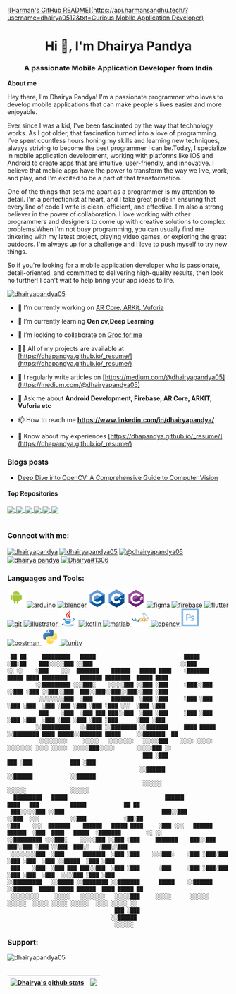 [![Harman's GitHub README](https://api.harmansandhu.tech/?username=dhairya0512&txt=Curious Mobile Application Developer)](https://github.com/Harman-Sandhu/github-readme-generator)
<h1 align="center">Hi 👋, I'm Dhairya Pandya</h1>
<h3 align="center">A passionate Mobile Application Developer from India</h3>

**About me**

Hey there, I'm Dhairya Pandya! I'm a passionate programmer who loves to develop mobile applications that can make people's lives easier and more enjoyable.

Ever since I was a kid, I've been fascinated by the way that technology works. As I got older, that fascination turned into a love of programming. I've spent countless hours honing my skills and learning new techniques, always striving to become the best programmer I can be.Today, I specialize in mobile application development, working with platforms like iOS and Android to create apps that are intuitive, user-friendly, and innovative. I believe that mobile apps have the power to transform the way we live, work, and play, and I'm excited to be a part of that transformation.

One of the things that sets me apart as a programmer is my attention to detail. I'm a perfectionist at heart, and I take great pride in ensuring that every line of code I write is clean, efficient, and effective. I'm also a strong believer in the power of collaboration. I love working with other programmers and designers to come up with creative solutions to complex problems.When I'm not busy programming, you can usually find me tinkering with my latest project, playing video games, or exploring the great outdoors. I'm always up for a challenge and I love to push myself to try new things.

So if you're looking for a mobile application developer who is passionate, detail-oriented, and committed to delivering high-quality results, then look no further! I can't wait to help bring your app ideas to life.

<p align="left"> <a href="https://twitter.com/dhairyapandya05" target="blank"><img src="https://img.shields.io/twitter/follow/dhairyapandya05?logo=twitter&style=for-the-badge" alt="dhairyapandya05" /></a> </p>

- 🔭 I’m currently working on [AR Core, ARKit, Vuforia](https://github.com/dhapandya/ar-blades)

- 🌱 I’m currently learning **Oen cv,Deep Learning**

- 👯 I’m looking to collaborate on [Groc for me](https://github.com/dhairya0512/Groc-for-me)

- 👨‍💻 All of my projects are available at [https://dhapandya.github.io/_resume/](https://dhapandya.github.io/_resume/)

- 📝 I regularly write articles on [https://medium.com/@dhairyapandya05](https://medium.com/@dhairyapandya05)

- 💬 Ask me about **Android Development, Firebase, AR Core, ARKIT, Vuforia etc**

- 📫 How to reach me **https://www.linkedin.com/in/dhairyapandya/**

- 📄 Know about my experiences [https://dhapandya.github.io/_resume/](https://dhapandya.github.io/_resume/)

### Blogs posts
<!-- BLOG-POST-LIST:START -->
- [Deep Dive into OpenCV: A Comprehensive Guide to Computer Vision](https://medium.com/@20ce071/open-cv-df5bb1d4cccd)
<!-- BLOG-POST-LIST:END -->

#### Top Repositories


<a href="https://github.com/dhairya0512/ar-blades">
  <img align="center" src="https://github-readme-stats-liard-five-14.vercel.app/api/pin/?username=dhairya0512&repo=ar-blades&theme=blue-green" />
</a>
<a href="https://github.com/dhairya0512/Augmented-Reality">
  <img align="center" src="https://github-readme-stats-liard-five-14.vercel.app/api/pin/?username=dhairya0512&repo=Augmented-Reality&theme=blue-green" />
</a>
<a href="https://github.com/dhairya0512/Groc-for-me">
  <img align="center" src="https://github-readme-stats-liard-five-14.vercel.app/api/pin/?username=dhairya0512&repo=Groc-for-me&theme=blue-green" />
</a>
<a href="https://github.com/dhairya0512/QR-Code-Scanner-and-Generator">
  <img align="center" src="https://github-readme-stats-liard-five-14.vercel.app/api/pin/?username=dhairya0512&repo=QR-Code-Scanner-and-Generator&theme=blue-green" />
</a>
<a href="https://github.com/dhairya0512/Van-Service">
  <img align="center" src="https://github-readme-stats-liard-five-14.vercel.app/api/pin/?username=dhairya0512&repo=Van-Service&theme=blue-green" />
</a>
<a href="https://github.com/dhairya0512/meme-app">
  <img align="center" src="https://github-readme-stats-liard-five-14.vercel.app/api/pin/?username=dhairya0512&repo=meme-app&theme=blue-green" />
</a>

<br />
<br />

<h3 align="left">Connect with me:</h3>
<p align="left">
<a href="https://linkedin.com/in/dhairyapandya" target="blank"><img align="center" src="https://raw.githubusercontent.com/rahuldkjain/github-profile-readme-generator/master/src/images/icons/Social/linked-in-alt.svg" alt="dhairyapandya" height="30" width="40" /></a>
  <a href="https://twitter.com/dhairyapandya05" target="blank"><img align="center" src="https://raw.githubusercontent.com/rahuldkjain/github-profile-readme-generator/master/src/images/icons/Social/twitter.svg" alt="dhairyapandya05" height="30" width="40" /></a>
<a href="https://medium.com/@dhairyapandya05" target="blank"><img align="center" src="https://raw.githubusercontent.com/rahuldkjain/github-profile-readme-generator/master/src/images/icons/Social/medium.svg" alt="@dhairyapandya05" height="30" width="40" /></a>
<a href="https://www.youtube.com/c/dhairya pandya" target="blank"><img align="center" src="https://raw.githubusercontent.com/rahuldkjain/github-profile-readme-generator/master/src/images/icons/Social/youtube.svg" alt="dhairya pandya" height="30" width="40" /></a>
<a href="https://discord.gg/Dhairya#1306" target="blank"><img align="center" src="https://raw.githubusercontent.com/rahuldkjain/github-profile-readme-generator/master/src/images/icons/Social/discord.svg" alt="Dhairya#1306" height="30" width="40" /></a>
</p>

<h3 align="left">Languages and Tools:</h3>
<p align="left"> <a href="https://developer.android.com" target="_blank" rel="noreferrer"> <img src="https://raw.githubusercontent.com/devicons/devicon/master/icons/android/android-original-wordmark.svg" alt="android" width="40" height="40"/> </a> <a href="https://www.arduino.cc/" target="_blank" rel="noreferrer"> <img src="https://cdn.worldvectorlogo.com/logos/arduino-1.svg" alt="arduino" width="40" height="40"/> </a> <a href="https://www.blender.org/" target="_blank" rel="noreferrer"> <img src="https://download.blender.org/branding/community/blender_community_badge_white.svg" alt="blender" width="40" height="40"/> </a> <a href="https://www.cprogramming.com/" target="_blank" rel="noreferrer"> <img src="https://raw.githubusercontent.com/devicons/devicon/master/icons/c/c-original.svg" alt="c" width="40" height="40"/> </a> <a href="https://www.w3schools.com/cpp/" target="_blank" rel="noreferrer"> <img src="https://raw.githubusercontent.com/devicons/devicon/master/icons/cplusplus/cplusplus-original.svg" alt="cplusplus" width="40" height="40"/> </a> <a href="https://www.w3schools.com/cs/" target="_blank" rel="noreferrer"> <img src="https://raw.githubusercontent.com/devicons/devicon/master/icons/csharp/csharp-original.svg" alt="csharp" width="40" height="40"/> </a> <a href="https://www.figma.com/" target="_blank" rel="noreferrer"> <img src="https://www.vectorlogo.zone/logos/figma/figma-icon.svg" alt="figma" width="40" height="40"/> </a> <a href="https://firebase.google.com/" target="_blank" rel="noreferrer"> <img src="https://www.vectorlogo.zone/logos/firebase/firebase-icon.svg" alt="firebase" width="40" height="40"/> </a> <a href="https://flutter.dev" target="_blank" rel="noreferrer"> <img src="https://www.vectorlogo.zone/logos/flutterio/flutterio-icon.svg" alt="flutter" width="40" height="40"/> </a> <a href="https://git-scm.com/" target="_blank" rel="noreferrer"> <img src="https://www.vectorlogo.zone/logos/git-scm/git-scm-icon.svg" alt="git" width="40" height="40"/> </a> <a href="https://www.adobe.com/in/products/illustrator.html" target="_blank" rel="noreferrer"> <img src="https://www.vectorlogo.zone/logos/adobe_illustrator/adobe_illustrator-icon.svg" alt="illustrator" width="40" height="40"/> </a> <a href="https://www.java.com" target="_blank" rel="noreferrer"> <img src="https://raw.githubusercontent.com/devicons/devicon/master/icons/java/java-original.svg" alt="java" width="40" height="40"/> </a> <a href="https://kotlinlang.org" target="_blank" rel="noreferrer"> <img src="https://www.vectorlogo.zone/logos/kotlinlang/kotlinlang-icon.svg" alt="kotlin" width="40" height="40"/> </a> <a href="https://www.mathworks.com/" target="_blank" rel="noreferrer"> <img src="https://upload.wikimedia.org/wikipedia/commons/2/21/Matlab_Logo.png" alt="matlab" width="40" height="40"/> </a> <a href="https://www.mysql.com/" target="_blank" rel="noreferrer"> <img src="https://raw.githubusercontent.com/devicons/devicon/master/icons/mysql/mysql-original-wordmark.svg" alt="mysql" width="40" height="40"/> </a> <a href="https://opencv.org/" target="_blank" rel="noreferrer"> <img src="https://www.vectorlogo.zone/logos/opencv/opencv-icon.svg" alt="opencv" width="40" height="40"/> </a> <a href="https://www.photoshop.com/en" target="_blank" rel="noreferrer"> <img src="https://raw.githubusercontent.com/devicons/devicon/master/icons/photoshop/photoshop-line.svg" alt="photoshop" width="40" height="40"/> </a> <a href="https://postman.com" target="_blank" rel="noreferrer"> <img src="https://www.vectorlogo.zone/logos/getpostman/getpostman-icon.svg" alt="postman" width="40" height="40"/> </a> <a href="https://www.python.org" target="_blank" rel="noreferrer"> <img src="https://raw.githubusercontent.com/devicons/devicon/master/icons/python/python-original.svg" alt="python" width="40" height="40"/> </a> <a href="https://unity.com/" target="_blank" rel="noreferrer"> <img src="https://www.vectorlogo.zone/logos/unity3d/unity3d-icon.svg" alt="unity" width="40" height="40"/> </a> </p>

```
 ██ ██     █████████   █████                            █████                                                            
░██░██    ███░░░░░███ ░░███                            ░░███                                                             
░░ ░░    ░███    ░░░  ███████    ██████   █████ ████    ░███████   █████ ████ ████████    ███████ ████████  █████ ████   
         ░░█████████ ░░░███░    ░░░░░███ ░░███ ░███     ░███░░███ ░░███ ░███ ░░███░░███  ███░░███░░███░░███░░███ ░███    
          ░░░░░░░░███  ░███      ███████  ░███ ░███     ░███ ░███  ░███ ░███  ░███ ░███ ░███ ░███ ░███ ░░░  ░███ ░███    
          ███    ░███  ░███ ███ ███░░███  ░███ ░███     ░███ ░███  ░███ ░███  ░███ ░███ ░███ ░███ ░███      ░███ ░███    
         ░░█████████   ░░█████ ░░████████ ░░███████     ████ █████ ░░████████ ████ █████░░███████ █████     ░░███████  ██
          ░░░░░░░░░     ░░░░░   ░░░░░░░░   ░░░░░███    ░░░░ ░░░░░   ░░░░░░░░ ░░░░ ░░░░░  ░░░░░███░░░░░       ░░░░░███ ░░ 
                                           ███ ░███                                      ███ ░███            ███ ░███    
                                          ░░██████                                      ░░██████            ░░██████     
                                           ░░░░░░                                        ░░░░░░              ░░░░░░      
  █████████   █████                               ██████                    ████   ███          █████            ██ ██   
 ███░░░░░███ ░░███                               ███░░███                  ░░███  ░░░          ░░███            ░██░██   
░███    ░░░  ███████    ██████   █████ ████     ░███ ░░░   ██████   ██████  ░███  ████   █████  ░███████        ░░ ░░    
░░█████████ ░░░███░    ░░░░░███ ░░███ ░███     ███████    ███░░███ ███░░███ ░███ ░░███  ███░░   ░███░░███                
 ░░░░░░░░███  ░███      ███████  ░███ ░███    ░░░███░    ░███ ░███░███ ░███ ░███  ░███ ░░█████  ░███ ░███                
 ███    ░███  ░███ ███ ███░░███  ░███ ░███      ░███     ░███ ░███░███ ░███ ░███  ░███  ░░░░███ ░███ ░███                
░░█████████   ░░█████ ░░████████ ░░███████      █████    ░░██████ ░░██████  █████ █████ ██████  ████ █████ ██            
 ░░░░░░░░░     ░░░░░   ░░░░░░░░   ░░░░░███     ░░░░░      ░░░░░░   ░░░░░░  ░░░░░ ░░░░░ ░░░░░░  ░░░░ ░░░░░ ░░             
                                  ███ ░███                                                                               
                                 ░░██████                                                                                
                                  ░░░░░░                                                                                                                                                                                                                                                                                                                                                                                                                    
```

<h3 align="left">Support:</h3>
<p><a href="https://www.buymeacoffee.com/dhairyapandya05"> <img align="left" src="https://cdn.buymeacoffee.com/buttons/v2/default-yellow.png" height="50" width="210" alt="dhairyapandya05" /></a></p><br><br>

| <a href="https://github.com/anuraghazra/github-readme-stats"><img align="center" src="https://github-readme-stats-liard-five-14.vercel.app/api?username=dhairya0512&show_icons=true&theme=blue-green&locale=en&hide_border=true" alt="Dhairya's github stats" /></a> | <a href="https://github.com/dhairya0512"><img align="center" src="https://github-readme-stats-liard-five-14.vercel.app/api/top-langs?username=dhairya0512&show_icons=true&theme=blue-green&locale=en&layout=compact&hide_border=true" /></a> |
| ------------- | ------------- |





